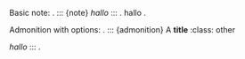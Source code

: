 Basic note:
.
::: {note}
*hallo*
:::
.
<document source="<src>/index.md">
    <note>
        <paragraph>
            <emphasis>
                hallo
.

Admonition with options:
.
::: {admonition} A **title**
:class: other

*hallo*
:::
.
<document source="<src>/index.md">
    <admonition classes="other">
        <title>
            A
            <strong>
                title
        <paragraph>
            <emphasis>
                hallo
.

empty name:
.
:::
This is **content**
:::
.
<document source="<src>/index.md">
    <container is_div="True">
        <paragraph>
            This is
            <strong>
                content
.

has name:
.
:::name
This is **content**
:::
.
<document source="<src>/index.md">
    <container classes="name" is_div="True">
        <paragraph>
            This is
            <strong>
                content
.

